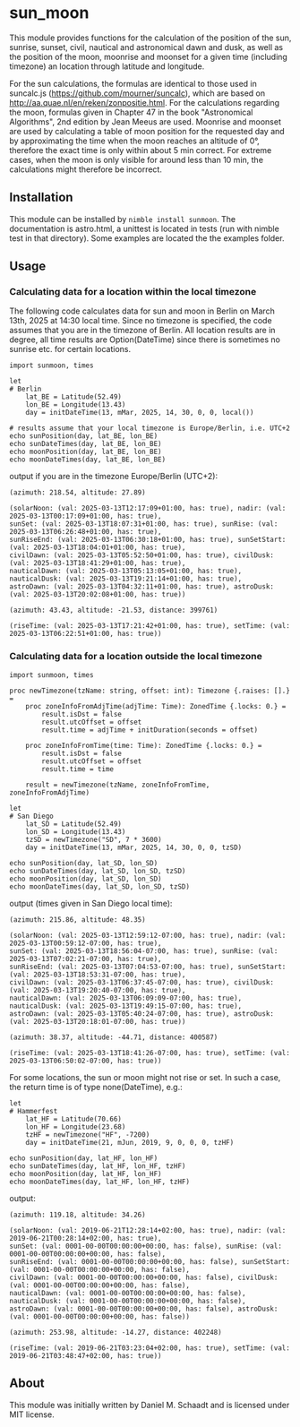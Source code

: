 # sun_moon

This module provides functions for the calculation of the position of the sun, sunrise, sunset, civil, nautical and astronomical dawn and dusk, as well as the position of the moon, moonrise and moonset for a given time (including timezone) an location through latitude and longitude.

For the sun calculations, the formulas are identical to those used in suncalc.js (https://github.com/mourner/suncalc), which are based on http://aa.quae.nl/en/reken/zonpositie.html. For the calculations regarding the moon, formulas given in Chapter 47 in the book "Astronomical Algorithms", 2nd edition by Jean Meeus are used. Moonrise and moonset are used by calculating a table of moon position for the requested day and by approximating the time when the moon reaches an altitude of 0°, therefore the exact time is only within about 5 min correct. For extreme cases, when the moon is only visible for around less than 10 min, the calculations might therefore be incorrect.

## Installation

This module can be installed by `nimble install sunmoon`. The documentation is astro.html, a unittest is located in tests (run with nimble test in that directory). Some examples are located the the examples folder.

## Usage

### Calculating data for a location within the local timezone

The following code calculates data for sun and moon in Berlin on March 13th, 2025 at 14:30 local time. Since no timezone is specified, the code assumes that you are in the timezone of Berlin. All location results are in degree, all time results are Option(DateTime) since there is sometimes no sunrise etc. for certain locations.

~~~~
import sunmoon, times

let
# Berlin
    lat_BE = Latitude(52.49)
    lon_BE = Longitude(13.43)
    day = initDateTime(13, mMar, 2025, 14, 30, 0, 0, local())

# results assume that your local timezone is Europe/Berlin, i.e. UTC+2
echo sunPosition(day, lat_BE, lon_BE)
echo sunDateTimes(day, lat_BE, lon_BE)
echo moonPosition(day, lat_BE, lon_BE)
echo moonDateTimes(day, lat_BE, lon_BE)
~~~~
output if you are in the timezone Europe/Berlin (UTC+2):

~~~~
(azimuth: 218.54, altitude: 27.89)

(solarNoon: (val: 2025-03-13T12:17:09+01:00, has: true), nadir: (val: 2025-03-13T00:17:09+01:00, has: true),
sunSet: (val: 2025-03-13T18:07:31+01:00, has: true), sunRise: (val: 2025-03-13T06:26:48+01:00, has: true),
sunRiseEnd: (val: 2025-03-13T06:30:18+01:00, has: true), sunSetStart: (val: 2025-03-13T18:04:01+01:00, has: true),
civilDawn: (val: 2025-03-13T05:52:50+01:00, has: true), civilDusk: (val: 2025-03-13T18:41:29+01:00, has: true),
nauticalDawn: (val: 2025-03-13T05:13:05+01:00, has: true), nauticalDusk: (val: 2025-03-13T19:21:14+01:00, has: true),
astroDawn: (val: 2025-03-13T04:32:11+01:00, has: true), astroDusk: (val: 2025-03-13T20:02:08+01:00, has: true))

(azimuth: 43.43, altitude: -21.53, distance: 399761)

(riseTime: (val: 2025-03-13T17:21:42+01:00, has: true), setTime: (val: 2025-03-13T06:22:51+01:00, has: true))
~~~~

### Calculating data for a location outside the local timezone

~~~~
import sunmoon, times

proc newTimezone(tzName: string, offset: int): Timezone {.raises: [].} =
    proc zoneInfoFromAdjTime(adjTime: Time): ZonedTime {.locks: 0.} =
        result.isDst = false
        result.utcOffset = offset
        result.time = adjTime + initDuration(seconds = offset)
    
    proc zoneInfoFromTime(time: Time): ZonedTime {.locks: 0.} =
        result.isDst = false
        result.utcOffset = offset
        result.time = time
    
    result = newTimezone(tzName, zoneInfoFromTime, zoneInfoFromAdjTime)

let
# San Diego
    lat_SD = Latitude(52.49)
    lon_SD = Longitude(13.43)
    tzSD = newTimezone("SD", 7 * 3600)
    day = initDateTime(13, mMar, 2025, 14, 30, 0, 0, tzSD)

echo sunPosition(day, lat_SD, lon_SD)
echo sunDateTimes(day, lat_SD, lon_SD, tzSD)
echo moonPosition(day, lat_SD, lon_SD)
echo moonDateTimes(day, lat_SD, lon_SD, tzSD)
~~~~

output (times given in San Diego local time):

~~~~
(azimuth: 215.86, altitude: 48.35)

(solarNoon: (val: 2025-03-13T12:59:12-07:00, has: true), nadir: (val: 2025-03-13T00:59:12-07:00, has: true),
sunSet: (val: 2025-03-13T18:56:04-07:00, has: true), sunRise: (val: 2025-03-13T07:02:21-07:00, has: true),
sunRiseEnd: (val: 2025-03-13T07:04:53-07:00, has: true), sunSetStart: (val: 2025-03-13T18:53:31-07:00, has: true),
civilDawn: (val: 2025-03-13T06:37:45-07:00, has: true), civilDusk: (val: 2025-03-13T19:20:40-07:00, has: true),
nauticalDawn: (val: 2025-03-13T06:09:09-07:00, has: true), nauticalDusk: (val: 2025-03-13T19:49:15-07:00, has: true),
astroDawn: (val: 2025-03-13T05:40:24-07:00, has: true), astroDusk: (val: 2025-03-13T20:18:01-07:00, has: true))

(azimuth: 38.37, altitude: -44.71, distance: 400587)

(riseTime: (val: 2025-03-13T18:41:26-07:00, has: true), setTime: (val: 2025-03-13T06:50:02-07:00, has: true))
~~~~

For some locations, the sun or moon might not rise or set. In such a case, the return time is of type none(DateTime), e.g.:

~~~~
let
# Hammerfest
    lat_HF = Latitude(70.66)
    lon_HF = Longitude(23.68)
    tzHF = newTimezone("HF", -7200)
    day = initDateTime(21, mJun, 2019, 9, 0, 0, 0, tzHF)

echo sunPosition(day, lat_HF, lon_HF)
echo sunDateTimes(day, lat_HF, lon_HF, tzHF)
echo moonPosition(day, lat_HF, lon_HF)
echo moonDateTimes(day, lat_HF, lon_HF, tzHF)

~~~~

output:

~~~~
(azimuth: 119.18, altitude: 34.26)

(solarNoon: (val: 2019-06-21T12:28:14+02:00, has: true), nadir: (val: 2019-06-21T00:28:14+02:00, has: true),
sunSet: (val: 0001-00-00T00:00:00+00:00, has: false), sunRise: (val: 0001-00-00T00:00:00+00:00, has: false),
sunRiseEnd: (val: 0001-00-00T00:00:00+00:00, has: false), sunSetStart: (val: 0001-00-00T00:00:00+00:00, has: false),
civilDawn: (val: 0001-00-00T00:00:00+00:00, has: false), civilDusk: (val: 0001-00-00T00:00:00+00:00, has: false),
nauticalDawn: (val: 0001-00-00T00:00:00+00:00, has: false), nauticalDusk: (val: 0001-00-00T00:00:00+00:00, has: false),
astroDawn: (val: 0001-00-00T00:00:00+00:00, has: false), astroDusk: (val: 0001-00-00T00:00:00+00:00, has: false))

(azimuth: 253.98, altitude: -14.27, distance: 402248)

(riseTime: (val: 2019-06-21T03:23:04+02:00, has: true), setTime: (val: 2019-06-21T03:48:47+02:00, has: true))
~~~~

## About
This module was initially written by Daniel M. Schaadt and is licensed under MIT license.
